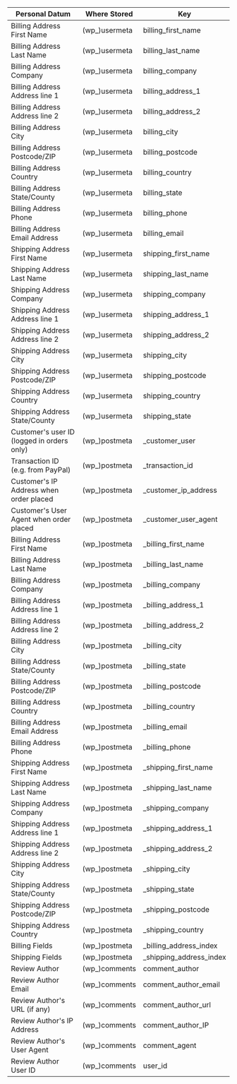 | Personal Datum                             | Where Stored  | Key                     |
|--------------------------------------------|---------------|-------------------------|
| Billing Address First Name                 | (wp_)usermeta | billing_first_name      |
| Billing Address Last Name                  | (wp_)usermeta | billing_last_name       |
| Billing Address Company                    | (wp_)usermeta | billing_company         |
| Billing Address Address line 1             | (wp_)usermeta | billing_address_1       |
| Billing Address Address line 2             | (wp_)usermeta | billing_address_2       |
| Billing Address City                       | (wp_)usermeta | billing_city            |
| Billing Address Postcode/ZIP               | (wp_)usermeta | billing_postcode        |
| Billing Address Country                    | (wp_)usermeta | billing_country         |
| Billing Address State/County               | (wp_)usermeta | billing_state           |
| Billing Address Phone                      | (wp_)usermeta | billing_phone           |
| Billing Address Email Address              | (wp_)usermeta | billing_email           |
| Shipping Address First Name                | (wp_)usermeta | shipping_first_name     |
| Shipping Address Last Name                 | (wp_)usermeta | shipping_last_name      |
| Shipping Address Company                   | (wp_)usermeta | shipping_company        |
| Shipping Address Address line 1            | (wp_)usermeta | shipping_address_1      |
| Shipping Address Address line 2            | (wp_)usermeta | shipping_address_2      |
| Shipping Address City                      | (wp_)usermeta | shipping_city           |
| Shipping Address Postcode/ZIP              | (wp_)usermeta | shipping_postcode       |
| Shipping Address Country                   | (wp_)usermeta | shipping_country        |
| Shipping Address State/County              | (wp_)usermeta | shipping_state          |
| Customer's user ID (logged in orders only) | (wp_)postmeta | _customer_user          |
| Transaction ID (e.g. from PayPal)          | (wp_)postmeta | _transaction_id         |
| Customer's IP Address when order placed    | (wp_)postmeta | _customer_ip_address    |
| Customer's User Agent when order placed    | (wp_)postmeta | _customer_user_agent    |
| Billing Address First Name                 | (wp_)postmeta | _billing_first_name     |
| Billing Address Last Name                  | (wp_)postmeta | _billing_last_name      |
| Billing Address Company                    | (wp_)postmeta | _billing_company        |
| Billing Address Address line 1             | (wp_)postmeta | _billing_address_1      |
| Billing Address Address line 2             | (wp_)postmeta | _billing_address_2      |
| Billing Address City                       | (wp_)postmeta | _billing_city           |
| Billing Address State/County               | (wp_)postmeta | _billing_state          |
| Billing Address Postcode/ZIP               | (wp_)postmeta | _billing_postcode       |
| Billing Address Country                    | (wp_)postmeta | _billing_country        |
| Billing Address Email Address              | (wp_)postmeta | _billing_email          |
| Billing Address Phone                      | (wp_)postmeta | _billing_phone          |
| Shipping Address First Name                | (wp_)postmeta | _shipping_first_name    |
| Shipping Address Last Name                 | (wp_)postmeta | _shipping_last_name     |
| Shipping Address Company                   | (wp_)postmeta | _shipping_company       |
| Shipping Address Address line 1            | (wp_)postmeta | _shipping_address_1     |
| Shipping Address Address line 2            | (wp_)postmeta | _shipping_address_2     |
| Shipping Address City                      | (wp_)postmeta | _shipping_city          |
| Shipping Address State/County              | (wp_)postmeta | _shipping_state         |
| Shipping Address Postcode/ZIP              | (wp_)postmeta | _shipping_postcode      |
| Shipping Address Country                   | (wp_)postmeta | _shipping_country       |
| Billing Fields                             | (wp_)postmeta | _billing_address_index  |
| Shipping Fields                            | (wp_)postmeta | _shipping_address_index |
| Review Author                              | (wp_)comments | comment_author          |
| Review Author Email                        | (wp_)comments | comment_author_email    |
| Review Author's URL (if any)               | (wp_)comments | comment_author_url      |
| Review Author's IP Address                 | (wp_)comments | comment_author_IP       |
| Review Author's User Agent                 | (wp_)comments | comment_agent           |
| Review Author User ID                      | (wp_)comments | user_id                 |
